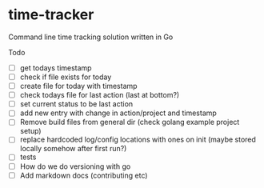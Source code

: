 # time-tracker
Command line time tracking solution written in Go

Todo
 - [ ] get todays timestamp
 - [ ] check if file exists for today
 - [ ] create file for today with timestamp
 - [ ] check todays file for last action (last at bottom?)
 - [ ] set current status to be last action
 - [ ] add new entry with change in action/project and timestamp
 - [ ] Remove build files from general dir (check golang example project setup)
 - [ ] replace hardcoded log/config locations with ones on init (maybe stored locally somehow after first run?)
 - [ ] tests
 - [ ] How do we do versioning with go
 - [ ] Add markdown docs (contributing etc)
